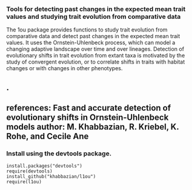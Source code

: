 
### Tools for detecting past changes in the expected mean trait values and studying trait evolution from comparative data
The 1ou package provides functions to study trait evolution from comparative data and detect past changes in the expected mean trait values. It uses the Ornstein-Uhlenbeck process, which can model a changing adaptive landscape over time and over lineages. Detection of evolutionary shifts in trait evolution from extant taxa is motivated by the study of convergent evolution, or to correlate shifts in traits with habitat changes or with changes in other phenotypes.

. 
---
references: Fast and accurate detection of evolutionary shifts in Ornstein-Uhlenbeck models
  author: M. Khabbazian, R. Kriebel, K. Rohe, and Cecile Ane
---


### Install using the devtools package.
```
install.packages("devtools")
require(devtools)
install_github("khabbazian/l1ou")
require(l1ou)
```
